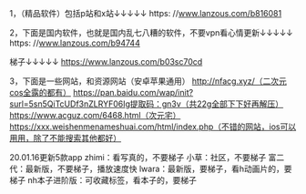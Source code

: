 1，（精品软件）包括p站和x站↓↓↓↓↓ 
https: //www.lanzous.com/b816081

2，下面是国内软件，也就是国内乱七八糟的软件，不要vpn看心情更新↓↓↓↓↓
 https: //www.lanzous.com/b94744
 
 梯子↓↓↓↓↓
 https://www.lanzous.com/b03sc70cd

3，下面是一些网站，和资源网站（安卓苹果通用）
http://nfacg.xyz/（二次元cos全露的都有） 
https://pan.baidu.com/wap/init?surl=5sn5QiTcUDf3nZLRYF06Ig提取码：gn3v（共22g全部下下好再解压）
https://www.acguz.com/6468.html（次元宅）
https://xxx.weishenmenameshuai.com/html/index.php（不错的网站，ios可以用用，除了不能搜索其他都好）


20.01.16更新5款app
zhimi：看写真的，不要梯子
小草：社区，不要梯子
富二代：最新版，不要梯子，播放速度快
lwara：最新版，要梯子，看h动画片的，要梯子
nh本子进阶版：可收藏标签，看本子的，要梯子
